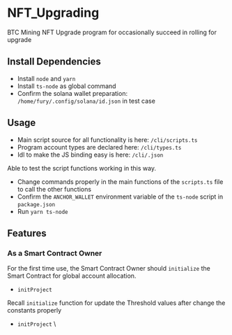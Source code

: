 # NFT_Upgrading
BTC Mining NFT Upgrade program for occasionally succeed in rolling for upgrade

## Install Dependencies
- Install `node` and `yarn`
- Install `ts-node` as global command
- Confirm the solana wallet preparation: `/home/fury/.config/solana/id.json` in test case

## Usage
- Main script source for all functionality is here: `/cli/scripts.ts`
- Program account types are declared here: `/cli/types.ts`
- Idl to make the JS binding easy is here: `/cli/.json`

Able to test the script functions working in this way.
- Change commands properly in the main functions of the `scripts.ts` file to call the other functions
- Confirm the `ANCHOR_WALLET` environment variable of the `ts-node` script in `package.json`
- Run `yarn ts-node`

## Features

### As a Smart Contract Owner
For the first time use, the Smart Contract Owner should `initialize` the Smart Contract for global account allocation.
- `initProject`
 
Recall `initialize` function for update the Threshold values after change the constants properly
- `initProject` \
